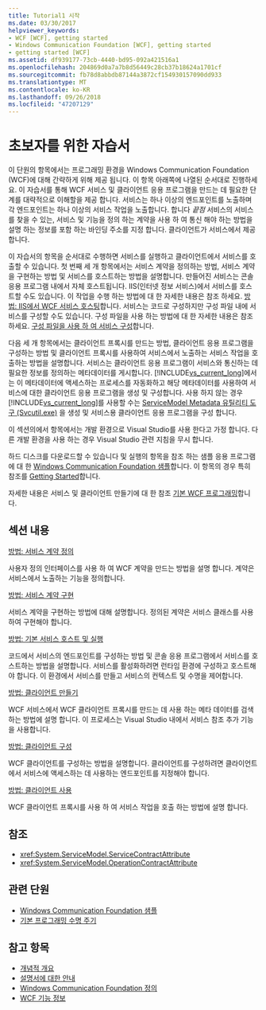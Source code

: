 ```yaml
---
title: Tutorial1 시작
ms.date: 03/30/2017
helpviewer_keywords:
- WCF [WCF], getting started
- Windows Communication Foundation [WCF], getting started
- getting started [WCF]
ms.assetid: df939177-73cb-4440-bd95-092a421516a1
ms.openlocfilehash: 204869d0a7a7b8d56449c28cb37b18624a1701cf
ms.sourcegitcommit: fb78d8abbdb87144a3872cf154930157090dd933
ms.translationtype: MT
ms.contentlocale: ko-KR
ms.lasthandoff: 09/26/2018
ms.locfileid: "47207129"
---
```

# <a name="getting-started-tutorial"></a>초보자를 위한 자습서

이 단원의 항목에서는 프로그래밍 환경을 Windows Communication Foundation (WCF)에 대해 간략하게 위해 제공 됩니다. 이 항목 아래쪽에 나열된 순서대로 진행하세요. 이 자습서를 통해 WCF 서비스 및 클라이언트 응용 프로그램을 만드는 데 필요한 단계를 대략적으로 이해할을 제공 합니다. 서비스는 하나 이상의 엔드포인트를 노출하며 각 엔드포인트는 하나 이상의 서비스 작업을 노출합니다. 합니다 *끝점* 서비스의 서비스를 찾을 수 있는, 서비스 및 기능을 정의 하는 계약을 사용 하 여 통신 해야 하는 방법을 설명 하는 정보를 포함 하는 바인딩 주소를 지정 합니다. 클라이언트가 서비스에서 제공 합니다.

 이 자습서의 항목을 순서대로 수행하면 서비스를 실행하고 클라이언트에서 서비스를 호출할 수 있습니다. 첫 번째 세 개 항목에서는 서비스 계약을 정의하는 방법, 서비스 계약을 구현하는 방법 및 서비스를 호스트하는 방법을 설명합니다. 만들어진 서비스는 콘솔 응용 프로그램 내에서 자체 호스트됩니다. IIS(인터넷 정보 서비스)에서 서비스를 호스트할 수도 있습니다. 이 작업을 수행 하는 방법에 대 한 자세한 내용은 참조 하세요. [방법: IIS에서 WCF 서비스 호스팅](../../../docs/framework/wcf/feature-details/how-to-host-a-wcf-service-in-iis.md)합니다. 서비스는 코드로 구성하지만 구성 파일 내에 서비스를 구성할 수도 있습니다. 구성 파일을 사용 하는 방법에 대 한 자세한 내용은 참조 하세요. [구성 파일을 사용 하 여 서비스 구성](../../../docs/framework/wcf/configuring-services-using-configuration-files.md)합니다.

 다음 세 개 항목에서는 클라이언트 프록시를 만드는 방법, 클라이언트 응용 프로그램을 구성하는 방법 및 클라이언트 프록시를 사용하여 서비스에서 노출하는 서비스 작업을 호출하는 방법을 설명합니다. 서비스는 클라이언트 응용 프로그램이 서비스와 통신하는 데 필요한 정보를 정의하는 메타데이터를 게시합니다. [!INCLUDE[vs_current_long](../../../includes/vs-current-long-md.md)]에서는 이 메타데이터에 액세스하는 프로세스를 자동화하고 해당 메타데이터를 사용하여 서비스에 대한 클라이언트 응용 프로그램을 생성 및 구성합니다. 사용 하지 않는 경우 [!INCLUDE[vs_current_long](../../../includes/vs-current-long-md.md)]를 사용할 수는 [ServiceModel Metadata 유틸리티 도구 (Svcutil.exe)](../../../docs/framework/wcf/servicemodel-metadata-utility-tool-svcutil-exe.md) 을 생성 및 서비스용 클라이언트 응용 프로그램을 구성 합니다.

이 섹션의에서 항목에서는 개발 환경으로 Visual Studio를 사용 한다고 가정 합니다. 다른 개발 환경을 사용 하는 경우 Visual Studio 관련 지침을 무시 합니다.

하드 디스크를 다운로드할 수 있습니다 및 실행의 항목을 참조 하는 샘플 응용 프로그램에 대 한 [Windows Communication Foundation 샘플](https://msdn.microsoft.com/library/8ec9d192-5d81-4f64-bfd3-90c5e5858c91)합니다. 이 항목의 경우 특히 참조를 [Getting Started](../../../docs/framework/wcf/samples/getting-started-sample.md)합니다.

자세한 내용은 서비스 및 클라이언트 만들기에 대 한 참조 [기본 WCF 프로그래밍](../../../docs/framework/wcf/basic-wcf-programming.md)합니다.

## <a name="in-this-section"></a>섹션 내용
 [방법: 서비스 계약 정의](../../../docs/framework/wcf/how-to-define-a-wcf-service-contract.md)

 사용자 정의 인터페이스를 사용 하 여 WCF 계약을 만드는 방법을 설명 합니다. 계약은 서비스에서 노출하는 기능을 정의합니다.

 [방법: 서비스 계약 구현](../../../docs/framework/wcf/how-to-implement-a-wcf-contract.md)

 서비스 계약을 구현하는 방법에 대해 설명합니다. 정의된 계약은 서비스 클래스를 사용하여 구현해야 합니다.

 [방법: 기본 서비스 호스트 및 실행](../../../docs/framework/wcf/how-to-host-and-run-a-basic-wcf-service.md)

 코드에서 서비스의 엔드포인트를 구성하는 방법 및 콘솔 응용 프로그램에서 서비스를 호스트하는 방법을 설명합니다. 서비스를 활성화하려면 런타임 환경에 구성하고 호스트해야 합니다. 이 환경에서 서비스를 만들고 서비스의 컨텍스트 및 수명을 제어합니다.

 [방법: 클라이언트 만들기](../../../docs/framework/wcf/how-to-create-a-wcf-client.md)

 WCF 서비스에서 WCF 클라이언트 프록시를 만드는 데 사용 하는 메타 데이터를 검색 하는 방법에 설명 합니다. 이 프로세스는 Visual Studio 내에서 서비스 참조 추가 기능을 사용합니다.

 [방법: 클라이언트 구성](../../../docs/framework/wcf/how-to-configure-a-basic-wcf-client.md)

 WCF 클라이언트를 구성하는 방법을 설명합니다. 클라이언트를 구성하려면 클라이언트에서 서비스에 액세스하는 데 사용하는 엔드포인트를 지정해야 합니다.

 [방법: 클라이언트 사용](../../../docs/framework/wcf/how-to-use-a-wcf-client.md)

 WCF 클라이언트 프록시를 사용 하 여 서비스 작업을 호출 하는 방법에 설명 합니다.

## <a name="reference"></a>참조

- <xref:System.ServiceModel.ServiceContractAttribute>
- <xref:System.ServiceModel.OperationContractAttribute>

## <a name="related-sections"></a>관련 단원

- [Windows Communication Foundation 샘플](https://msdn.microsoft.com/library/8ec9d192-5d81-4f64-bfd3-90c5e5858c91)
- [기본 프로그래밍 수명 주기](../../../docs/framework/wcf/basic-programming-lifecycle.md)

## <a name="see-also"></a>참고 항목

- [개념적 개요](../../../docs/framework/wcf/conceptual-overview.md)
- [설명서에 대한 안내](../../../docs/framework/wcf/guide-to-the-documentation.md)
- [Windows Communication Foundation 정의](../../../docs/framework/wcf/whats-wcf.md)
- [WCF 기능 정보](../../../docs/framework/wcf/feature-details/index.md)